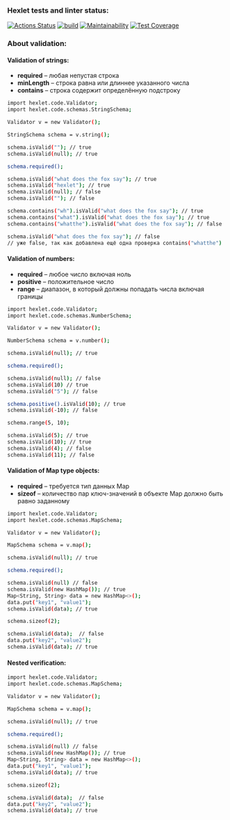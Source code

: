 ### Hexlet tests and linter status:
[![Actions Status](https://github.com/santi15355/java-project-78/workflows/hexlet-check/badge.svg)](https://github.com/santi15355/java-project-78/actions)   [![build](https://github.com/santi15355/java-project-78/actions/workflows/build.yml/badge.svg)](https://github.com/santi15355/java-project-78/actions/workflows/build.yml)   [![Maintainability](https://api.codeclimate.com/v1/badges/066dfd9488503a1f1899/maintainability)](https://codeclimate.com/github/santi15355/java-project-78/maintainability)   [![Test Coverage](https://api.codeclimate.com/v1/badges/066dfd9488503a1f1899/test_coverage)](https://codeclimate.com/github/santi15355/java-project-78/test_coverage)

### About validation:

#### Validation of strings: 
<ul>
    <li><b>required</b> – любая непустая строка</li>
    <li><b>minLength</b> – строка равна или длиннее указанного числа</li>
    <li><b>contains</b> – строка содержит определённую подстроку</li>
</ul>

```sh
import hexlet.code.Validator;
import hexlet.code.schemas.StringSchema;

Validator v = new Validator();

StringSchema schema = v.string();

schema.isValid(""); // true
schema.isValid(null); // true

schema.required();

schema.isValid("what does the fox say"); // true
schema.isValid("hexlet"); // true
schema.isValid(null); // false
schema.isValid(""); // false

schema.contains("wh").isValid("what does the fox say"); // true
schema.contains("what").isValid("what does the fox say"); // true
schema.contains("whatthe").isValid("what does the fox say"); // false

schema.isValid("what does the fox say"); // false
// уже false, так как добавлена ещё одна проверка contains("whatthe")
```
#### Validation of numbers:

<ul>
    <li><b>required</b> – любое число включая ноль</li>
    <li><b>positive</b> – положительное число</li>
    <li><b>range</b> – диапазон, в который должны попадать числа включая границы</li>
</ul>

```sh
import hexlet.code.Validator;
import hexlet.code.schemas.NumberSchema;

Validator v = new Validator();

NumberSchema schema = v.number();

schema.isValid(null); // true

schema.required();

schema.isValid(null); // false
schema.isValid(10) // true
schema.isValid("5"); // false

schema.positive().isValid(10); // true
schema.isValid(-10); // false

schema.range(5, 10);

schema.isValid(5); // true
schema.isValid(10); // true
schema.isValid(4); // false
schema.isValid(11); // false
```
#### Validation of Map type objects:

<ul>
    <li><b>required</b> – требуется тип данных Map</li>
    <li><b>sizeof</b> – количество пар ключ-значений в объекте Map должно быть равно заданному</li>
</ul>

```sh
import hexlet.code.Validator;
import hexlet.code.schemas.MapSchema;

Validator v = new Validator();

MapSchema schema = v.map();

schema.isValid(null); // true

schema.required();

schema.isValid(null) // false
schema.isValid(new HashMap()); // true
Map<String, String> data = new HashMap<>();
data.put("key1", "value1");
schema.isValid(data); // true

schema.sizeof(2);

schema.isValid(data);  // false
data.put("key2", "value2");
schema.isValid(data); // true
```

#### Nested verification:


```sh
import hexlet.code.Validator;
import hexlet.code.schemas.MapSchema;

Validator v = new Validator();

MapSchema schema = v.map();

schema.isValid(null); // true

schema.required();

schema.isValid(null) // false
schema.isValid(new HashMap()); // true
Map<String, String> data = new HashMap<>();
data.put("key1", "value1");
schema.isValid(data); // true

schema.sizeof(2);

schema.isValid(data);  // false
data.put("key2", "value2");
schema.isValid(data); // true
```
